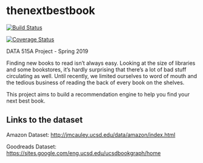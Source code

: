 # thenextbestbook

[![Build Status](https://travis-ci.org/kfrankc/thenextbestbook.svg?branch=master)](https://travis-ci.org/kfrankc/thenextbestbook)

[![Coverage Status](https://coveralls.io/repos/github/kfrankc/thenextbestbook/badge.svg?branch=master)](https://coveralls.io/github/kfrankc/thenextbestbook?branch=master)

DATA 515A Project - Spring 2019

Finding new books to read isn’t always easy. Looking at the size of libraries and some bookstores, it’s hardly surprising that there’s a lot of bad stuff circulating as well. Until recently, we limited ourselves to word of mouth and the tedious business of reading the back of every book on the shelves.

This project aims to build a recommendation engine to help you find your next best book.

## Links to the dataset

Amazon Dataset: http://jmcauley.ucsd.edu/data/amazon/index.html

Goodreads Dataset: https://sites.google.com/eng.ucsd.edu/ucsdbookgraph/home
